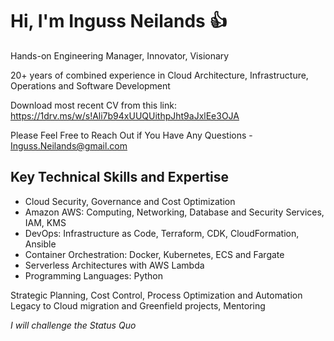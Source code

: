 # Hi, I'm Inguss Neilands 👍

Hands-on Engineering Manager, Innovator, Visionary

20+ years of combined experience in Cloud Architecture, Infrastructure, Operations and Software Development

Download most recent CV from this link: https://1drv.ms/w/s!Ali7b94xUUQUithpJht9aJxlEe3OJA

Please Feel Free to Reach Out if You Have Any Questions - Inguss.Neilands@gmail.com

## Key Technical Skills and Expertise

* Cloud Security, Governance and Cost Optimization
* Amazon AWS: Computing, Networking, Database and Security Services, IAM, KMS
* DevOps: Infrastructure as Code, Terraform, CDK, CloudFormation, Ansible
* Container Orchestration: Docker, Kubernetes, ECS and Fargate
* Serverless Architectures with AWS Lambda
* Programming Languages: Python

Strategic Planning, Cost Control, Process Optimization and Automation
Legacy to Cloud migration and Greenfield projects, Mentoring

*I will challenge the Status Quo*
